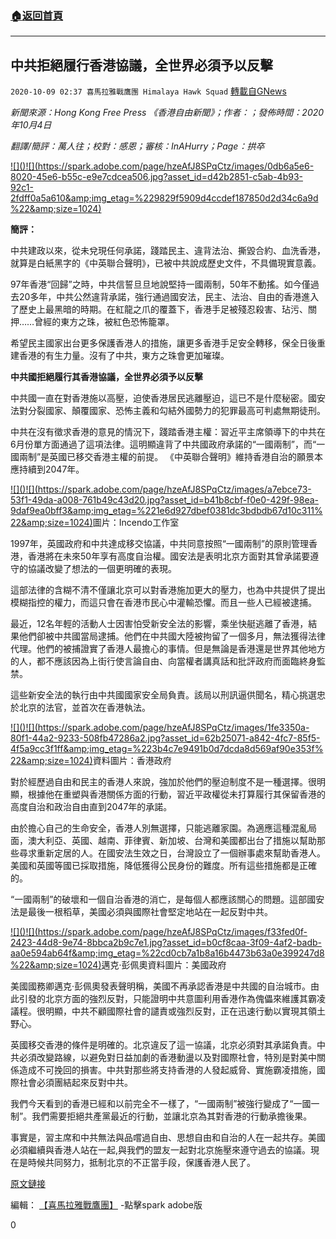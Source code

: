 ###  [:house:返回首頁](https://github.com/ourhimalayas/txt)
---

## 中共拒絕履行香港協議，全世界必須予以反擊
`2020-10-09 02:37 喜馬拉雅戰鷹團 Himalaya Hawk Squad` [轉載自GNews](https://gnews.org/zh-hant/412651/)

*新聞來源：Hong Kong Free Press 《香港自由新聞》；作者：；發佈時間：2020年10月4日*

*翻譯/簡評：萬人往；校對：感恩；審核：InAHurry；Page：拱卒*

[!\[\]()!\[\](https://spark.adobe.com/page/hzeAfJ8SPqCtz/images/0db6a5e6-8020-45e6-b55c-e9e7cdcea506.jpg?asset_id=d42b2851-c5ab-4b93-92c1-2fdff0a5a610&amp;img_etag=%229829f5909d4ccdef187850d2d34c6a9d%22&amp;size=1024)](https://spark.adobe.com/page/hzeAfJ8SPqCtz/images/0db6a5e6-8020-45e6-b55c-e9e7cdcea506.jpg?asset_id=d42b2851-c5ab-4b93-92c1-2fdff0a5a610&amp;img_etag=%229829f5909d4ccdef187850d2d34c6a9d%22&amp;size=1024)

**簡評：**

中共建政以來，從未兌現任何承諾，踐踏民主、違背法治、撕毀合約、血洗香港，就算是白紙黑字的《中英聯合聲明》，已被中共說成歷史文件，不具備現實意義。

97年香港“回歸”之時，中共信誓旦旦地說堅持一國兩制，50年不動搖。如今僅過去20多年，中共公然違背承諾，強行通過國安法，民主、法治、自由的香港進入了歷史上最黑暗的時期。在紅龍之爪的覆蓋下，香港手足被殘忍殺害、玷污、關押……曾經的東方之珠，被紅色恐怖籠罩。

希望民主國家出台更多保護香港人的措施，讓更多香港手足安全轉移，保全日後重建香港的有生力量。沒有了中共，東方之珠會更加璀璨。

**中共國拒絕履行其香港協議，全世界必須予以反擊**

中共國一直在對香港施以高壓，迫使香港居民逃離壓迫，這已不是什麼秘密。國安法對分裂國家、顛覆國家、恐怖主義和勾結外國勢力的犯罪最高可判處無期徒刑。

中共在沒有徵求香港的意見的情況下，踐踏香港主權：習近平主席領導下的中共在6月份單方面通過了這項法律。這明顯違背了中共國政府承諾的“一國兩制”，而“一國兩制”是英國已移交香港主權的前提。 《中英聯合聲明》維持香港自治的願景本應持續到2047年。

[!\[\]()!\[\](https://spark.adobe.com/page/hzeAfJ8SPqCtz/images/a7ebce73-53f1-49da-a008-761b49c43d20.jpg?asset_id=b41b8cbf-f0e0-429f-98ea-9daf9ea0bff3&amp;img_etag=%221e6d927dbef0381dc3bdbdb67d10c311%22&amp;size=1024)](https://spark.adobe.com/page/hzeAfJ8SPqCtz/images/a7ebce73-53f1-49da-a008-761b49c43d20.jpg?asset_id=b41b8cbf-f0e0-429f-98ea-9daf9ea0bff3&amp;img_etag=%221e6d927dbef0381dc3bdbdb67d10c311%22&amp;size=1024)圖片：Incendo工作室

1997年，英國政府和中共達成移交協議，中共同意按照“一國兩制”的原則管理香港，香港將在未來50年享有高度自治權。國安法是表明北京方面對其曾承諾要遵守的協議改變了想法的一個更明確的表現。

這部法律的含糊不清不僅讓北京可以對香港施加更大的壓力，也為中共提供了提出模糊指控的權力，而這只會在香港市民心中灌輸恐懼。而且一些人已經被逮捕。

最近，12名年輕的活動人士因害怕受新安全法的影響，乘坐快艇逃離了香港，結果他們卻被中共國當局逮捕。他們在中共國大陸被拘留了一個多月，無法獲得法律代理。他們的被捕證實了香港人最擔心的事情。但是無論是香港還是世界其他地方的人，都不應該因為上街行使言論自由、向當權者講真話和批評政府而面臨終身監禁。

這些新安全法的執行由中共國國家安全局負責。該局以刑訊逼供聞名，精心挑選忠於北京的法官，並首次在香港執法。

[!\[\]()!\[\](https://spark.adobe.com/page/hzeAfJ8SPqCtz/images/1fe3350a-80f1-44a2-9233-508fb47286a2.jpg?asset_id=62b25071-a842-4fc7-85f5-4f5a9cc3f1ff&amp;img_etag=%223b4c7e9491b0d7dcda8d569af90e353f%22&amp;size=1024)](https://spark.adobe.com/page/hzeAfJ8SPqCtz/images/1fe3350a-80f1-44a2-9233-508fb47286a2.jpg?asset_id=62b25071-a842-4fc7-85f5-4f5a9cc3f1ff&amp;img_etag=%223b4c7e9491b0d7dcda8d569af90e353f%22&amp;size=1024)資料圖片：香港政府

對於經歷過自由和民主的香港人來說，強加於他們的壓迫制度不是一種選擇。很明顯，根據他在重塑與香港關係方面的行動，習近平政權從未打算履行其保留香港的高度自治和政治自由直到2047年的承諾。

由於擔心自己的生命安全，香港人別無選擇，只能逃離家園。為適應這種混亂局面，澳大利亞、英國、越南、菲律賓、新加坡、台灣和美國都出台了措施以幫助那些尋求重新定居的人。在國安法生效之日，台灣設立了一個辦事處來幫助香港人。美國和英國等國已採取措施，降低獲得公民身份的難度。所有這些措施都是正確的。

“一國兩制”的破壞和一個自治香港的消亡，是每個人都應該關心的問題。這部國安法是最後一根稻草，美國必須與國際社會堅定地站在一起反對中共。

[!\[\]()!\[\](https://spark.adobe.com/page/hzeAfJ8SPqCtz/images/f33fed0f-2423-44d8-9e74-8bbca2b9c7e1.jpg?asset_id=b0cf8caa-3f09-4af2-badb-aa0e594ab64f&amp;img_etag=%22cd0cb7a1b8a16b4473b63a0e399247d8%22&amp;size=1024)](https://spark.adobe.com/page/hzeAfJ8SPqCtz/images/f33fed0f-2423-44d8-9e74-8bbca2b9c7e1.jpg?asset_id=b0cf8caa-3f09-4af2-badb-aa0e594ab64f&amp;img_etag=%22cd0cb7a1b8a16b4473b63a0e399247d8%22&amp;size=1024)邁克·彭佩奧資料圖片：美國政府

美國國務卿邁克·彭佩奧發表聲明稱，美國不再承認香港是中共國的自治城市。由此引發的北京方面的強烈反對，只能證明中共意圖利用香港作為傀儡來維護其霸凌議程。很明顯，中共不顧國際社會的譴責或強烈反對，正在迅速行動以實現其領土野心。

英國移交香港的條件是明確的。北京違反了這一協議，北京必須對其承諾負責。中共必須改變路線，以避免對日益加劇的香港動盪以及對國際社會，特別是對美中關係造成不可挽回的損害。中共對那些將支持香港的人發起威脅、實施霸凌措施，國際社會必須團結起來反對中共。

我們今天看到的香港已經和以前完全不一樣了，“一國兩制”被強行變成了“一國一制”。我們需要拒絕共產黨最近的行動，並讓北京為其對香港的行動承擔後果。

事實是，習主席和中共無法與品嚐過自由、思想自由和自治的人在一起共存。美國必須繼續與香港人站在一起,與我們的盟友一起對北京施壓來遵守過去的協議。現在是時候共同努力，抵制北京的不正當手段，保護香港人民了。

[原文鏈接](https://hongkongfp.com/2020/10/04/world-must-push-back-against-chinas-refusal-to-honour-its-hong-kong-deal/)

編輯： [【喜馬拉雅戰鷹團】](https://spark.adobe.com/page/hzeAfJ8SPqCtz/) -點擊spark adobe版

0
